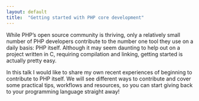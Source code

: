 ```yaml
---
layout: default
title:  "Getting started with PHP core development"
---
```


While PHP’s open source community is thriving, only a relatively small number of PHP developers contribute to the 
number one tool they use on a daily basis: PHP itself. Although it may seem daunting to help out on a project written 
in C, requiring compilation and linking, getting started is actually pretty easy. 

In this talk I would like to share my own recent experiences of beginning to contribute to PHP itself. We will see 
different ways to contribute and cover some practical tips, workflows and resources, so you can start giving back 
to your programming language straight away!